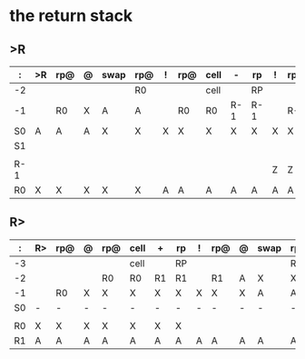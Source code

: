 # the return stack

## >R

| :  | >R | rp@ | @  | swap | rp@ | ! | rp@ | cell | - | rp |  ! | rp@ |  ! |  ; |
| -- | -- |  -- | -- |  -- |   -- | -- | -- | -- |  -- | -- |   -- |  -- | -- |  -- |
| -2 |  |  |  |    | R0 |  |  | cell |  | RP | |  | |  | 
| -1 |  |  R0 | X | A  | A |  | R0 | R0  | R-1| R-1 |  | R-1 |  | |
|  S0 | A | A | A | X | X | X | X | X | X | X | X | X |  |  |
|  S1 |  |  |  |  |   |  |   |  |  |  |  |  | W2  | W2 | 
|   |  |  |  |  |  |  |  |  |  |  |  |  |  |  | |
|  R-1 |  |   |  |  |  |  |   |  |  |  |  Z | Z | X | X |
|  R0  | X | X | X | X | X | A | A | A | A | A | A | A | A | A |

## R>

| :  | R> | rp@ | @  | rp@ | cell |  + | rp |  ! | rp@ |  @ | swap | rp@ |  ! |  ; |
| -- | -- |  -- | -- |  -- |   -- | -- | -- | -- |  -- | -- |   -- |  -- | -- | -- |
| -3 |  |  |  |  |   cell |  |  RP |  |  |  |  | R1 |  |  |
| -2 |  |  |  |   R0 | R0 | R1 | R1 |  | R1 | A | X | X | |  |
| -1 |  |  R0 | X | X  | X | X | X |  X | X | X | A | A | A | A |
|  S0 | - | - | - | - | - | - | - | - | - | - | - | - | - | - |
|   |  |  |  |  |  |  |  |  |  |  |  |  |  |  |
|  R0 | X | X | X | X | X | X | X |   |   |  |  |  |  |  |
|  R1 | A  | A  | A  | A  | A  | A  | A  | A | A | A | A | A | X | X |

